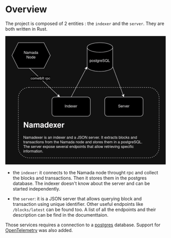 # Overview

The project is composed of 2 entities : the `indexer` and the `server`. They are both written in Rust.

![Namadexer graph](./namadexer.jpg)

- the `indexer`: it connects to the Namada node throught rpc and collect the blocks and transactions. Then it stores them in the postgres database. The indexer doesn't know about the server and can be started independently.

- the `server`: it is a JSON server that allows querying block and transaction using unique identifier. Other useful endpoints like `/blocks/latest` can be found too. A list of all the endpoints and their description can be find in the documenttaion.

Those services requires a connection to a [postgres](https://www.postgresql.org/) database. Support for [OpenTelemetry](https://opentelemetry.io/) was also added.